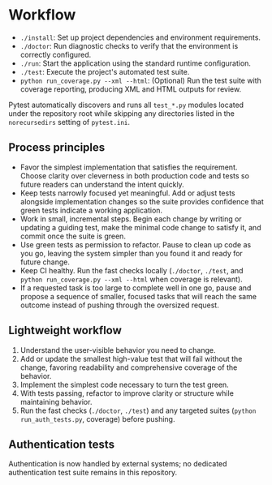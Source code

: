 # Workflow

- `./install`: Set up project dependencies and environment requirements.
- `./doctor`: Run diagnostic checks to verify that the environment is correctly configured.
- `./run`: Start the application using the standard runtime configuration.
- `./test`: Execute the project's automated test suite.
- `python run_coverage.py --xml --html`: (Optional) Run the test suite with coverage reporting, producing XML and HTML outputs for review.

Pytest automatically discovers and runs all `test_*.py` modules located under the repository root while skipping any directories listed in the `norecursedirs` setting of `pytest.ini`.

## Process principles

- Favor the simplest implementation that satisfies the requirement. Choose clarity over cleverness in both production code and tests so future readers can understand the intent quickly.
- Keep tests narrowly focused yet meaningful. Add or adjust tests alongside implementation changes so the suite provides confidence that green tests indicate a working application.
- Work in small, incremental steps. Begin each change by writing or updating a guiding test, make the minimal code change to satisfy it, and commit once the suite is green.
- Use green tests as permission to refactor. Pause to clean up code as you go, leaving the system simpler than you found it and ready for future change.
- Keep CI healthy. Run the fast checks locally (`./doctor`, `./test`, and `python run_coverage.py --xml --html` when coverage is relevant).
- If a requested task is too large to complete well in one go, pause and propose a sequence of smaller, focused tasks that will reach the same outcome instead of pushing through the oversized request.

## Lightweight workflow

1. Understand the user-visible behavior you need to change.
2. Add or update the smallest high-value test that will fail without the change, favoring readability and comprehensive coverage of the behavior.
3. Implement the simplest code necessary to turn the test green.
4. With tests passing, refactor to improve clarity or structure while maintaining behavior.
5. Run the fast checks (`./doctor`, `./test`) and any targeted suites (`python run_auth_tests.py`, coverage) before pushing.

## Authentication tests

Authentication is now handled by external systems; no dedicated authentication test suite remains in this repository.
